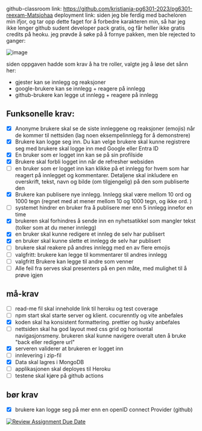 github-classroom link: https://github.com/kristiania-pg6301-2023/pg6301-reexam-Matsjohaa
deployment link: 
siden jeg ble ferdig med bacheloren min ifjor, og tar opp dette faget for å forbedre karakteren min, så har jeg ikke lenger github sudent developer pack gratis, og får heller ikke gratis credits på heoku. jeg prøvde å søke på å fornye pakken, men ble rejected to ganger:

![image](https://github.com/user-attachments/assets/02148630-c3e0-4157-9e23-bcbc0c7dbc7e)


siden oppgaven hadde som krav å ha tre roller, valgte jeg å løse det sånn her:
- gjester kan se innlegg og reaksjoner
- google-brukere kan se innlegg + reagere på innlegg
- github-brukere kan legge ut innlegg + reagere på innlegg



## Funksonelle krav:
* [x] Anonyme brukere skal se de siste innleggene og reaksjoner (emojis) når de kommer til nettsiden (lag noen eksempelinnlegg for å demonstrere)
* [x] Brukere kan logge seg inn. Du kan velge brukere skal kunne registrere seg med brukere skal logge inn med Google eller Entra ID
* [x] En bruker som er logget inn kan se på sin profilside
* [x] Brukere skal forbli logget inn når de refresher websiden
* [ ] en bruker som er logget inn kan klikke på et innlegg for hvem som har reagert på innlegget og kommentarer. Detaljene skal inkludere en overskrift, tekst, navn og bilde (om tilgjengelig) på den som publiserte den
* [x] Brukere kan publisere nye innlegg. Innlegg skal være mellom 10 ord og 1000 tegn (regnet med at mener mellom 10 og 1000 tegn, og ikke ord. )
* [ ] systemet hindrer en bruker fra å publisere mer enn 5 innlegg innefor en time
* [x] brukeren skal forhindres å sende inn en nyhetsatikkel som mangler tekst (tolker som at du mener innlegg)
* [x] en bruker skal kunne redigere et innleg de selv har publisert
* [x] en bruker skal kunne slette et innlegg de selv har publisert
* [ ] brukere skal reakere på andres innlegg med en av flere emojis
* [ ] valgfritt: brukere kan legge til kommentarer til andres innlegg
* [ ] valgfritt Brukere kan legge til andre som venner
* [ ] Alle feil fra serves skal presenters på en pen måte, med mulighet til å prøve igjen

## må-krav
* [ ] read-me fil skal inneholde link til heroku og test coverage
* [ ] npm start skal starte server og klient. cocurenntly og vite anbefales
* [x] koden skal ha konsistent formattering. prettier og husky anbefales
* [ ] nettsiden skal ha god layout med css grid og horisontal navigasjonsmeny. brukeren skal kunne navigere overalt uten å bruke "back eller redigere url"
* [x] serveren validerer at brukeren er logget inn
* [ ] innlevering i zip-fil
* [x] Data skal lagres i MongoDB
* [ ] applikasjonen skal deployes til Heroku
* [ ] testene skal kjøre på github actions

## bør krav
* [x] brukere kan logge seg på mer enn en openID connect Provider (github)



[![Review Assignment Due Date](https://classroom.github.com/assets/deadline-readme-button-22041afd0340ce965d47ae6ef1cefeee28c7c493a6346c4f15d667ab976d596c.svg)](https://classroom.github.com/a/nHPSu_dn)
